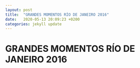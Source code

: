 ```yaml
---
layout: post
title:  "GRANDES MOMENTOS RÍO DE JANEIRO 2016"
date:   2020-05-13 20:09:23 +0200
categories: jekyll update
---
```


# GRANDES MOMENTOS RÍO DE JANEIRO 2016
